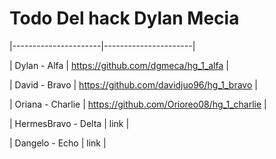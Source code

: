 # Todo Del hack Dylan Mecia 
|----------------------|----------------------|

| Dylan - Alfa  | https://github.com/dgmeca/hg_1_alfa |

| David - Bravo  | https://github.com/davidjuo96/hg_1_bravo |

| Oriana - Charlie | https://github.com/Orioreo08/hg_1_charlie | 

| HermesBravo - Delta | link | 

| Dangelo - Echo | link | 
